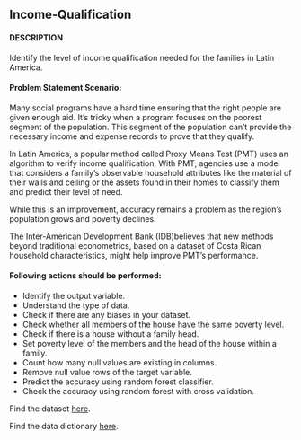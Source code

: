 ## Income-Qualification

#### DESCRIPTION

Identify the level of income qualification needed for the families in Latin America.

#### Problem Statement Scenario:

Many social programs have a hard time ensuring that the right people are given enough aid. It’s tricky when a program focuses on the poorest segment of the population. This segment of the population can’t provide the necessary income and expense records to prove that they qualify.

In Latin America, a popular method called Proxy Means Test (PMT) uses an algorithm to verify income qualification. With PMT, agencies use a model that considers a family’s observable household attributes like the material of their walls and ceiling or the assets found in their homes to
classify them and predict their level of need.

While this is an improvement, accuracy remains a problem as the region’s population grows and poverty declines.

The Inter-American Development Bank (IDB)believes that new methods beyond traditional econometrics, based on a dataset of Costa Rican household characteristics, might help improve PMT’s performance.

#### Following actions should be performed:

* Identify the output variable.
* Understand the type of data.
* Check if there are any biases in your dataset.
* Check whether all members of the house have the same poverty level.
* Check if there is a house without a family head.
* Set poverty level of the members and the head of the house within a family.
* Count how many null values are existing in columns.
* Remove null value rows of the target variable.
* Predict the accuracy using random forest classifier.
* Check the accuracy using random forest with cross validation.

Find the dataset [here](https://github.com/Simplilearn-Edu/Machine-Learning--Projects).

Find the data dictionary [here](https://github.com/rajeevvhanhuve/Income-Qualification/blob/main/1561982588_incomequalificationprojectdescription.pdf).
